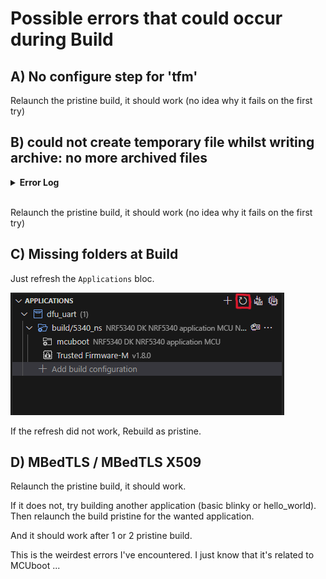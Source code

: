 # Possible errors that could occur during Build

## A) No configure step for 'tfm'

Relaunch the pristine build, it should work (no idea why it fails on the first try)

## B) could not create temporary file whilst writing archive: no more archived files

<details>
<summary><b>Error Log</b></summary>

```bash
[165/169] Linking C executable bin\tfm_s.axf
Memory region         Used Size  Region Size  %age Used
           FLASH:       31592 B      32256 B     97.94%
             RAM:       10416 B        32 KB     31.79%
[23/297] Performing install step for 'tfm'
-- Install configuration: "MinSizeRel"
----- Installing platform NS -----
[148/297] Linking C static library modules\nrf\modules\trusted-firmware-m\lib..__nrf__modules__trusted-firmware-m.a
FAILED: modules/nrf/modules/trusted-firmware-m/lib..__nrf__modules__trusted-firmware-m.a 
cmd.exe /C "cd . && C:\ncs\toolchains\cf2149caf2\opt\bin\cmake.exe -E rm -f modules\nrf\modules\trusted-firmware-m\lib..__nrf__modules__trusted-firmware-m.a && C:\ncs\toolchains\cf2149caf2\opt\zephyr-sdk\arm-zephyr-eabi\bin\arm-zephyr-eabi-ar.exe qc modules\nrf\modules\trusted-firmware-m\lib..__nrf__modules__trusted-firmware-m.a  modules/nrf/modules/trusted-firmware-m/CMakeFiles/..__nrf__modules__trusted-firmware-m.dir/fault.c.obj && C:\ncs\toolchains\cf2149caf2\opt\zephyr-sdk\arm-zephyr-eabi\bin\arm-zephyr-eabi-ranlib.exe modules\nrf\modules\trusted-firmware-m\lib..__nrf__modules__trusted-firmware-m.a && cd ."
C:\ncs\toolchains\cf2149caf2\opt\zephyr-sdk\arm-zephyr-eabi\bin\arm-zephyr-eabi-ranlib.exe: could not create temporary file whilst writing archive: no more archived files
[157/297] Building C object modules/hal_nordic/nrfx/CMakeFiles/modules__hal_nordic__nrfx.dir/C_/ncs/v2.6.0/modules/hal/nordic/nrfx/drivers/src/nrfx_dppi.c.obj
ninja: build stopped: subcommand failed.
```

</details>
</br>

Relaunch the pristine build, it should work (no idea why it fails on the first try)

## C) Missing folders at Build

Just refresh the `Applications` bloc.

![Missing TF-M folder](../img/errors/build_no_refresh.png)

If the refresh did not work, Rebuild as pristine.

## D) MBedTLS / MBedTLS X509

Relaunch the pristine build, it should work.

If it does not, try building another application (basic blinky or hello_world).
Then relaunch the build pristine for the wanted application.

And it should work after 1 or 2 pristine build.

This is the weirdest errors I've encountered.
I just know that it's related to MCUboot ...
